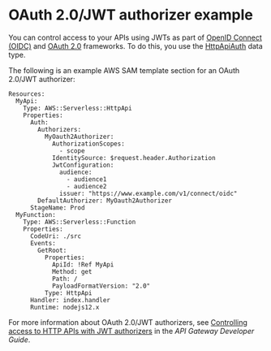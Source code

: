 # OAuth 2\.0/JWT authorizer example<a name="serverless-controlling-access-to-apis-oauth2-authorizer"></a>

You can control access to your APIs using JWTs as part of [OpenID Connect \(OIDC\)](https://openid.net/specs/openid-connect-core-1_0.html) and [OAuth 2\.0](https://oauth.net/2/) frameworks\. To do this, you use the [HttpApiAuth](sam-property-httpapi-httpapiauth.md) data type\.

The following is an example AWS SAM template section for an OAuth 2\.0/JWT authorizer:

```
Resources:
  MyApi:
    Type: AWS::Serverless::HttpApi
    Properties:
      Auth:
        Authorizers:
          MyOauth2Authorizer:
            AuthorizationScopes:
              - scope
            IdentitySource: $request.header.Authorization
            JwtConfiguration:
              audience:
                - audience1
                - audience2
              issuer: "https://www.example.com/v1/connect/oidc"
        DefaultAuthorizer: MyOauth2Authorizer
      StageName: Prod
  MyFunction:
    Type: AWS::Serverless::Function
    Properties:
      CodeUri: ./src
      Events:
        GetRoot:
          Properties:
            ApiId: !Ref MyApi
            Method: get
            Path: /
            PayloadFormatVersion: "2.0"
          Type: HttpApi
      Handler: index.handler
      Runtime: nodejs12.x
```

For more information about OAuth 2\.0/JWT authorizers, see [Controlling access to HTTP APIs with JWT authorizers](https://docs.aws.amazon.com/apigateway/latest/developerguide/http-api-jwt-authorizer.html) in the *API Gateway Developer Guide*\.
